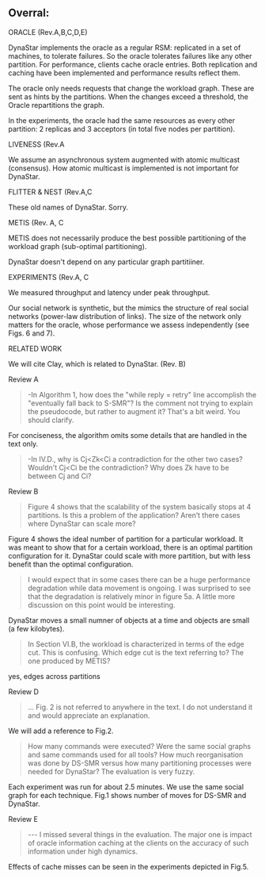 ## Overral:

ORACLE (Rev.A,B,C,D,E)

DynaStar implements the oracle as a regular RSM: replicated in a set of machines, to tolerate failures. So the oracle tolerates failures like any other partition. For performance, clients cache oracle entries. Both replication and caching have been implemented and performance results reflect them.

The oracle only needs requests that change the workload graph. These are sent as hints by the partitions. When the changes exceed a threshold, the Oracle repartitions the graph.

In the experiments, the oracle had the same resources as every other partition: 2 replicas and 3 acceptors (in total five nodes per partition).


LIVENESS (Rev.A

We assume an asynchronous system augmented with atomic multicast (consensus). How atomic multicast is implemented is not important for DynaStar.

FLITTER & NEST (Rev.A,C

These old names of DynaStar. Sorry.


METIS (Rev. A, C

METIS does not necessarily produce the best possible partitioning of the workload graph (sub-optimal partitioning).

DynaStar doesn't depend on any particular graph partitiiner.


EXPERIMENTS (Rev.A, C

We measured throughput and latency under peak throughput.

Our social network is synthetic, but the mimics the structure of real social networks (power-law distribution of links).
The size of the network only matters for the oracle, whose performance we assess independently (see Figs. 6 and 7).

RELATED WORK

We will cite Clay, which is related to DynaStar. (Rev. B)




Review A

> -In Algorithm 1, how does the "while reply = retry" line accomplish the "eventually fall back to S-SMR"? Is the comment not trying to explain the pseudocode, but rather to augment it? That's a bit weird. You should clarify.

For conciseness, the algorithm omits some details that are handled in the text only.

> -In IV.D., why is Cj<Zk<Ci a contradiction for the other two cases? Wouldn't Cj<Ci be the contradiction? Why does Zk have to be between Cj and Ci?

Review B

> Figure 4 shows that the scalability of the system basically stops at 4 partitions. Is this a problem of the application? Aren’t there cases where DynaStar can scale more?

Figure 4 shows the ideal number of partition for a particular workload. It was meant to show that for a certain workload, there is an optimal partition configuration for it. DynaStar could scale with more partition, but with less benefit than the optimal configuration.

>I would expect that in some cases there can be a huge performance degradation while data movement is ongoing. I was surprised to see that the degradation is relatively minor in figure 5a. A little more discussion on this point would be interesting.

DynaStar moves a small numner of objects at a time and objects are small (a few kilobytes).

> In Section VI.B, the workload is characterized in terms of the edge cut. This is confusing. Which edge cut is the text referring to? The one produced by METIS? 

yes, edges across partitions

Review D

> ... Fig. 2 is not referred to anywhere in the text. I do not understand it and would appreciate an explanation.

We will add a reference to Fig.2.


> How many commands were executed? Were the same social graphs and same commands used for all tools? How much reorganisation was done by DS-SMR versus how many partitioning processes were needed for DynaStar? The evaluation is very fuzzy.

Each experiment was run for about 2.5 minutes. We use the same social graph for each technique. Fig.1 shows number of moves for DS-SMR and DynaStar.

Review E

> --- I missed several things in the evaluation. The major one is impact of oracle information caching at the clients on the accuracy of such information under high dynamics. 

Effects of cache misses can be seen in the experiments depicted in Fig.5.

